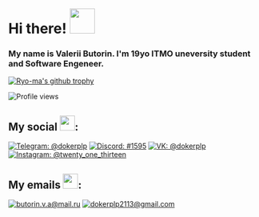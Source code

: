 # Hi there! <img alt="" src="https://media1.giphy.com/media/108JHWB1hruZnq/giphy.gif?cid=ecf05e47wlnuot25g7g8lb1ghvy1qv7blgx8vbk19q1o06h2&rid=giphy.gif&ct=s" width="50px">

### My name is Valerii Butorin. I'm 19yo ITMO uneversity student and Software Engeneer.


[![Ryo-ma's github trophy](https://github-profile-trophy.vercel.app/?username=dokerplp&row=1)](https://github.com/ryo-ma/github-profile-trophy)

![Profile views](https://gpvc.arturio.dev/dokerplp)


## My social <img alt="" src="https://media4.giphy.com/media/kdjPaTqjYfJdGMU12U/giphy.gif?cid=ecf05e472axqqxawamb726m781biqw8ljuer28qp2cwm32zr&rid=giphy.gif&ct=s" width="30px">:

[![Telegram: @dokerplp](https://img.shields.io/badge/-Telegram-26A5E4?style=flat-square&logo=telegram&labelColor=white&link=https://t.me/dokerplp)](https://t.me/dokerplp)
[![Discord: #1595](https://img.shields.io/badge/-Discord-5865F2?style=flat-square&logo=discord&labelColor=white&link=https://discordapp.com/users/348859264590282752/)](https://discordapp.com/users/348859264590282752/)
[![VK: @dokerplp](https://img.shields.io/badge/-VK-4680C2?style=flat-square&logo=vk&labelColor=white&link=https://vk.com/dokerplp)](https://vk.com/dokerplp)
[![Instagram: @twenty_one_thirteen](https://img.shields.io/badge/-Instagram-E4405F?style=flat-square&logo=instagram&labelColor=white&link=https://www.instagram.com/twenty_one_thirteen)](https://www.instagram.com/twenty_one_thirteen)

## My emails <img alt="" src="https://media4.giphy.com/media/cJHAJn3dPZlpTFjDV0/giphy.gif?cid=ecf05e47iausfdkcipwdo09oprukrwby9ojnn41yz3snpy8p&rid=giphy.gif&ct=s" width="30px">:

[![butorin.v.a@mail.ru](https://img.shields.io/badge/-Mail.ru-005FF9?style=flat-square&logo=maildotru&labelColor=white&logoColor=005FF9&link=mailto:butorin.v.a@mail.ru)](mailto:butorin.v.a@mail.ru)
[![dokerplp2113@gmail.com](https://img.shields.io/badge/-Gmail-EA4335?style=flat-square&logo=gmail&labelColor=white&link=mailto:dokerplp2113@gmail.com)](mailto:dokerplp2113@gmail.com) 

